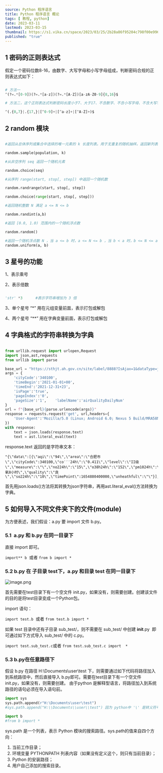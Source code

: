 ```yaml
---
source: Python 程序语言
title: Python 程序语言 概论
tags: [ 教程, python]
date: 2023-03-11 
lastmod: 2023-03-15 
thumbnail: https://s1.vika.cn/space/2023/03/25/2b28a86f95204c798f00e99699455f82?attname=road-7508538_960_720.jpg
published: "true"
---
```


## 1 密码的正则表达式  

假定一个密码位数8-16，由数字、大写字母和小写字母组成，判断密码合规的正则表达式如下：  

```python

# 方法一
^(?=.*[0-9])(?=.*[a-z])(?=.*[A-Z])[a-zA-Z0-9]{8,16}$

# 方法二，这个正则表达式判断密码长度小于7、大于17、不含数字、不含小写字母、不含大写字母，满足任何一种情况均表示匹配，一旦匹配，表示密码不合规。只有不匹配，表示密码长度介于8-16、包含数字、小写字母和大写字母。

^(.{0,7}|.{17,}|[^0-9]+|[^a-z]+|[^A-Z]+)$

```

  

## 2 random 模块

  

```python

#返回从总体序列或集合中选择的唯一元素的 k 长度列表。用于无重复的随机抽样。返回新列表，同时保持原列表不变。

random.sample(population, k)  

#从非空序列 seq 返回一个随机元素

random.choice(seq)  

#从序列 range(start, stop[, step]) 中返回一个随机数

random.randrange(start, stop[, step])

random.choice(range(start, stop[, step]))  

#返回随机整数 N 满足 a <= N <= b

random.randint(a,b)  

#返回 [0.0, 1.0) 范围内的一个随机浮点数

random.random()  

#返回一个随机浮点数 N ，当 a <= b 时，a <= N <= b ，当 b < a 时，b <= N <= a
random.uniform(a, b)
```

  

## 3 星号的功能
  
1、表示乘号

2、表示倍数  

```python

'str' *3      #表示字符串增加为 3 倍

```

3、单个星号 “*” 用在元组变量前面，表示打包或解包

4、两个星号 “**” 用在字典变量前面，表示打包或解包
  

## 4 字典格式的字符串转换为字典

  
```python

from urllib.request import urlopen,Request
import json,ast,requests
from urllib import parse  

base_url = "https://sthjt.ah.gov.cn/site/label/8888?IsAjax=1&dataType=json&_=0.805670726353581&isJson=true&"
args = {
    'cityCode':'340100',
    'timeBegin':'2021-01-01+00',
    'timeEnd':'2021-12-31+23',
    'isPage':'true',
    'pageIndex':'0',
    'pageSize':'1',    'labelName':'airQualityDailyNum'
}
url = f"{base_url}{parse.urlencode(args)}"
response = requests.request('get', url,headers={
    'User-Agent':'Mozilla/5.0 (Linux; Android 6.0; Nexus 5 Build/MRA58N) AppleWebKit/537.36 (KHTML, like Gecko) Chrome/102.0.0.0 Mobile Safari/537.36'
})
with response:
    text = json.loads(response.text)
    text = ast.literal_eval(text)
```

response.text 返回的是字符串文本：  

```text
"{\"data\":[{\"aqi\":\"94\",\"area\":\"合肥市\",\"cityCode\":340100,\"co′′′24h\":\"0.411\",\"level\":\"II级\",\"measure\":\"\",\"no224h\":\"15\",\"o38h24h\":\"152\",\"pm1024h\":\"31\",\"pm2524h\":\"11\",\"primaryPollutant\":\"臭氧8小时\",\"quality\":\"良\",\"so224h\":\"10\",\"timePoint\":1654880400000,\"unheathful\":\"\"}],\"pageCount\":1620,\"pageIndex\":0,\"pageSize\":1,\"startNumber\":0,\"total\":1620}"
```

首先用json.loads()方法将其转换为json字符串，再用ast.literal_eval()方法转换为字典。  

## 5 如何导入不同文件夹下的文件(module)  

为方便表述，我们假设：a.py 要 import 文件 b.py。
  

### 5.1  a.py 和 b.py 在同一目录下  

直接 import 即可。  

`import** b`  或者 `from b import *`
  
### 5.2 b.py 在 子目录 test下，a.py 和目录 test 在同一目录下  

![image.png](https://s1.vika.cn/space/2023/03/12/7ccc04223d5a41f9a68c611d58b7a2cc)

首先需要在test目录下有一个空文件 init.py，如果没有，则需要创建。创建该文件的目的是将test目录变成一个Python包。 

import 语句：  

`import test.b`  或者
`from test.b import *`

如果 test 目录中还有子目录 sub_test/，则不需要在 sub_test/ 中创建 __init__.py  即可通过如下方式导入 sub_test/ 中的 c.py。

`import test.sub_test.c`或者
`from test.sub_test.c import  *`

  

### 5.3 b.py在任意路径下

假设 b.py 在路径 H:\Documents\user\test 下，则需要通过如下代码将路径加入到系统路径中，然后直接导入 b.py即可。需要在test目录下有一个空文件 init.py，如果没有，则需要创建。
由于python 是解释型语言，将路径加入到系统路径的语句必须在导入语句前。  

```python
import sys
sys.path.append(r"H:\Documents\user\test")
#sys.path.append("H:\\Documents\\user\\test") 因为 python中 '\' 是转义符号

import b
#from b import *
```
  
sys.path 是一个列表，表示 Python 模块的搜索路径。sys.path的值来自四个方向：
  
1. 当前工作目录；
2. 环境变量 PYTHONPATH 列表内容（如果没有定义这个，则只有当前目录）；
3. Python 的安装路径；
4. 用户自己添加的搜索目录。
